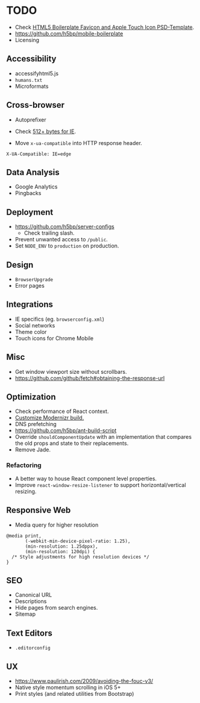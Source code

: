 # TODO

- Check [HTML5 Boilerplate Favicon and Apple Touch Icon PSD-Template](https://drublic.de/blog/html5-boilerplate-favicons-psd-template/).
- <https://github.com/h5bp/mobile-boilerplate>
- Licensing

## Accessibility

- accessifyhtml5.js
- `humans.txt`
- Microformats

## Cross-browser

- Autoprefixer
- Check [512+ bytes for IE](http://blogs.msdn.com/b/ieinternals/archive/2010/08/19/http-error-pages-in-internet-explorer.aspx).

- Move `x-ua-compatible` into HTTP response header.

```
X-UA-Compatible: IE=edge
```

## Data Analysis

- Google Analytics
- Pingbacks

## Deployment

- <https://github.com/h5bp/server-configs>
    - Check trailing slash.
- Prevent unwanted access to `/public`.
- Set `NODE_ENV` to `production` on production.

## Design

- `BrowserUpgrade`
- Error pages

## Integrations

- IE specifics (eg. `browserconfig.xml`)
- Social networks
- Theme color
- Touch icons for Chrome Mobile

## Misc

- Get window viewport size without scrollbars.
- <https://github.com/github/fetch#obtaining-the-response-url>

## Optimization

- Check performance of React context.
- [Customize Modernizr build.](https://modernizr.com/download)
- DNS prefetching
- <https://github.com/h5bp/ant-build-script>
- Override `shouldComponentUpdate` with an implementation that compares the old props and state to their replacements.
- Remove Jade.

### Refactoring

- A better way to house React component level properties.
- Improve `react-window-resize-listener` to support horizontal/vertical resizing.

## Responsive Web

- Media query for higher resolution

```
@media print,
       (-webkit-min-device-pixel-ratio: 1.25),
       (min-resolution: 1.25dppx),
       (min-resolution: 120dpi) {
  /* Style adjustments for high resolution devices */
}
```

## SEO

- Canonical URL
- Descriptions
- Hide pages from search engines.
- Sitemap

## Text Editors

- `.editorconfig`

## UX

- <https://www.paulirish.com/2009/avoiding-the-fouc-v3/>
- Native style momentum scrolling in iOS 5+
- Print styles (and related utilities from Bootstrap)
